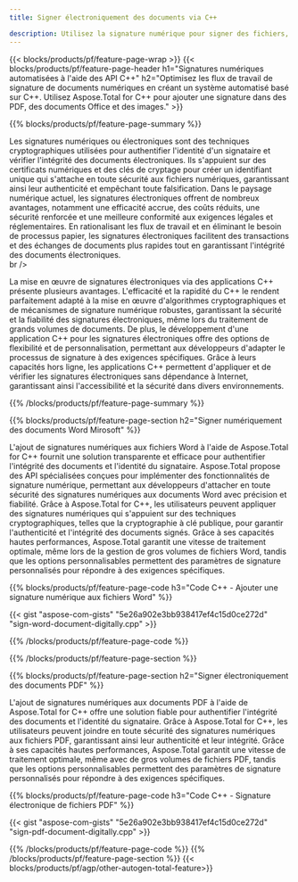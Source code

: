```yaml
---
title: Signer électroniquement des documents via C++ 

description: Utilisez la signature numérique pour signer des fichiers, notamment Microsoft Word, Excel, PowerPoint, PDF et Images via votre application C++. Ajoutez une signature électronique en ligne via l'application.
---
```


{{< blocks/products/pf/feature-page-wrap >}}
{{< blocks/products/pf/feature-page-header h1="Signatures numériques automatisées à l'aide des API C++" h2="Optimisez les flux de travail de signature de documents numériques en créant un système automatisé basé sur C++. Utilisez Aspose.Total for C++ pour ajouter une signature dans des PDF, des documents Office et des images." >}}

{{% blocks/products/pf/feature-page-summary %}}

Les signatures numériques ou électroniques sont des techniques cryptographiques utilisées pour authentifier l'identité d'un signataire et vérifier l'intégrité des documents électroniques. Ils s'appuient sur des certificats numériques et des clés de cryptage pour créer un identifiant unique qui s'attache en toute sécurité aux fichiers numériques, garantissant ainsi leur authenticité et empêchant toute falsification. Dans le paysage numérique actuel, les signatures électroniques offrent de nombreux avantages, notamment une efficacité accrue, des coûts réduits, une sécurité renforcée et une meilleure conformité aux exigences légales et réglementaires. En rationalisant les flux de travail et en éliminant le besoin de processus papier, les signatures électroniques facilitent des transactions et des échanges de documents plus rapides tout en garantissant l'intégrité des documents électroniques. <br /> br />

La mise en œuvre de signatures électroniques via des applications C++ présente plusieurs avantages. L'efficacité et la rapidité du C++ le rendent parfaitement adapté à la mise en œuvre d'algorithmes cryptographiques et de mécanismes de signature numérique robustes, garantissant la sécurité et la fiabilité des signatures électroniques, même lors du traitement de grands volumes de documents. De plus, le développement d'une application C++ pour les signatures électroniques offre des options de flexibilité et de personnalisation, permettant aux développeurs d'adapter le processus de signature à des exigences spécifiques. Grâce à leurs capacités hors ligne, les applications C++ permettent d'appliquer et de vérifier les signatures électroniques sans dépendance à Internet, garantissant ainsi l'accessibilité et la sécurité dans divers environnements. 

{{% /blocks/products/pf/feature-page-summary  %}}

{{% blocks/products/pf/feature-page-section  h2="Signer numériquement des documents Word Mirosoft" %}}

L'ajout de signatures numériques aux fichiers Word à l'aide de Aspose.Total for C++ fournit une solution transparente et efficace pour authentifier l'intégrité des documents et l'identité du signataire. Aspose.Total propose des API spécialisées conçues pour implémenter des fonctionnalités de signature numérique, permettant aux développeurs d'attacher en toute sécurité des signatures numériques aux documents Word avec précision et fiabilité. Grâce à Aspose.Total for C++, les utilisateurs peuvent appliquer des signatures numériques qui s'appuient sur des techniques cryptographiques, telles que la cryptographie à clé publique, pour garantir l'authenticité et l'intégrité des documents signés. Grâce à ses capacités hautes performances, Aspose.Total garantit une vitesse de traitement optimale, même lors de la gestion de gros volumes de fichiers Word, tandis que les options personnalisables permettent des paramètres de signature personnalisés pour répondre à des exigences spécifiques. 

{{% blocks/products/pf/feature-page-code h3="Code C++ - Ajouter une signature numérique aux fichiers Word" %}}

{{< gist "aspose-com-gists" "5e26a902e3bb938417ef4c15d0ce272d" "sign-word-document-digitally.cpp" >}}

{{% /blocks/products/pf/feature-page-code  %}}

{{% /blocks/products/pf/feature-page-section %}}

{{% blocks/products/pf/feature-page-section  h2="Signer électroniquement des documents PDF" %}}

L'ajout de signatures numériques aux documents PDF à l'aide de Aspose.Total for C++ offre une solution fiable pour authentifier l'intégrité des documents et l'identité du signataire.  Grâce à Aspose.Total for C++, les utilisateurs peuvent joindre en toute sécurité des signatures numériques aux fichiers PDF, garantissant ainsi leur authenticité et leur intégrité. Grâce à ses capacités hautes performances, Aspose.Total garantit une vitesse de traitement optimale, même avec de gros volumes de fichiers PDF, tandis que les options personnalisables permettent des paramètres de signature personnalisés pour répondre à des exigences spécifiques.

{{% blocks/products/pf/feature-page-code h3="Code C++ - Signature électronique de fichiers PDF" %}}

{{< gist "aspose-com-gists" "5e26a902e3bb938417ef4c15d0ce272d" "sign-pdf-document-digitally.cpp" >}}

{{% /blocks/products/pf/feature-page-code  %}}
{{% /blocks/products/pf/feature-page-section %}}
{{< blocks/products/pf/agp/other-autogen-total-feature>}}